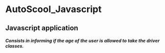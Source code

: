 # AutoScool_Javascript

<h2>Javascript application</h2>

<h5>
  Consists in informing if the age of the user is allowed to take the driver classes.
</h5>
